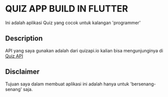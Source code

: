 # QUIZ APP BUILD IN FLUTTER

Ini adalah aplikasi Quiz yang cocok untuk kalangan 'programmer'

## Description
API yang saya gunakan adalah dari quizapi.io kalian bisa mengunjunginya di [Quiz API](https://quizapi.io/)

## Disclaimer

Tujuan saya dalam membuat aplikasi ini adalah hanya untuk 'bersenang-senang' saja.
